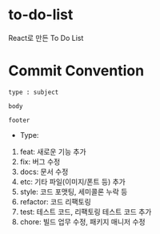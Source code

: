 # to-do-list
React로 만든 To Do List

# Commit Convention
```
type : subject 

body

footer
```
- Type:
1. feat: 새로운 기능 추가
2. fix: 버그 수정
3. docs: 문서 수정
4. etc: 기타 파일(이미지/폰트 등) 추가
5. style: 코드 포맷팅, 세미콜론 누락 등
6. refactor: 코드 리팩토링
7. test: 테스트 코드, 리팩토링 테스트 코드 추가
8. chore: 빌드 업무 수정, 패키지 매니저 수정
